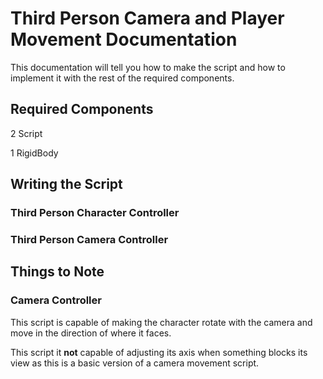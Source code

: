 # Third Person Camera and Player Movement Documentation

This documentation will tell you how to make the script and how to implement it with the rest of the required components.

## Required Components

2 Script

1 RigidBody

## Writing the Script

### Third Person Character Controller



### Third Person Camera Controller



## Things to Note

### Camera Controller

This script is capable of making the character rotate with the camera and move in the direction of where it faces.

This script it **not** capable of adjusting its axis when something blocks its view as this is a basic version of a camera movement script.
